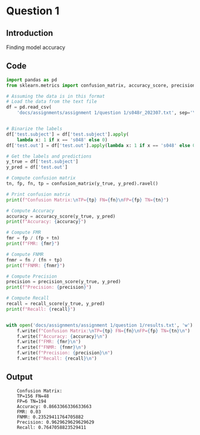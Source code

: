 # Question 1

## Introduction
Finding model accuracy 


## Code
```python
import pandas as pd
from sklearn.metrics import confusion_matrix, accuracy_score, precision_score, recall_score

# Assuming the data is in this format
# Load the data from the text file
df = pd.read_csv(
    'docs/assignments/assignment 1/question 1/s048r_202307.txt', sep='\t')


# Binarize the labels
df['test.subject'] = df['test.subject'].apply(
    lambda x: 1 if x == 's048' else 0)
df['test.out'] = df['test.out'].apply(lambda x: 1 if x == 's048' else 0)

# Get the labels and predictions
y_true = df['test.subject']
y_pred = df['test.out']

# Compute confusion matrix
tn, fp, fn, tp = confusion_matrix(y_true, y_pred).ravel()

# Print confusion matrix
print(f"Confusion Matrix:\nTP={tp} FN={fn}\nFP={fp} TN={tn}")

# Compute Accuracy
accuracy = accuracy_score(y_true, y_pred)
print(f"Accuracy: {accuracy}")

# Compute FMR
fmr = fp / (fp + tn)
print(f"FMR: {fmr}")

# Compute FNMR
fnmr = fn / (fn + tp)
print(f"FNMR: {fnmr}")

# Compute Precision
precision = precision_score(y_true, y_pred)
print(f"Precision: {precision}")

# Compute Recall
recall = recall_score(y_true, y_pred)
print(f"Recall: {recall}")


with open('docs/assignments/assignment 1/question 1/results.txt', 'w') as f:
    f.write(f"Confusion Matrix:\nTP={tp} FN={fn}\nFP={fp} TN={tn}\n")
    f.write(f"Accuracy: {accuracy}\n")
    f.write(f"FMR: {fmr}\n")
    f.write(f"FNMR: {fnmr}\n")
    f.write(f"Precision: {precision}\n")
    f.write(f"Recall: {recall}\n")
```
## Output
    
        Confusion Matrix:
        TP=156 FN=48
        FP=6 TN=194
        Accuracy: 0.8663366336633663
        FMR: 0.03
        FNMR: 0.23529411764705882
        Precision: 0.9629629629629629
        Recall: 0.7647058823529411
